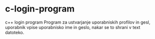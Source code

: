 # c-login-program
c++ login program
Program za ustvarjanje uporabniskih profilov in gesl, uporabnik vpise uporabnisko ime in geslo, nakar se to shrani v text datoteko.
